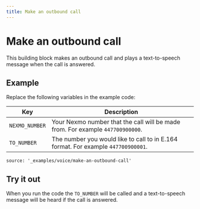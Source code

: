 ```yaml
---
title: Make an outbound call
---
```


# Make an outbound call

This building block makes an outbound call and plays a
text-to-speech message when the call is answered.

## Example

Replace the following variables in the example code:

Key |	Description
-- | --
`NEXMO_NUMBER` |	Your Nexmo number that the call will be made from. For example `447700900000`.
`TO_NUMBER` |	The number you would like to call to in E.164 format. For example `447700900001`.

```tabbed_content
source: '_examples/voice/make-an-outbound-call'
```

## Try it out

When you run the code the `TO_NUMBER` will be called and a text-to-speech message
will be heard if the call is answered.
